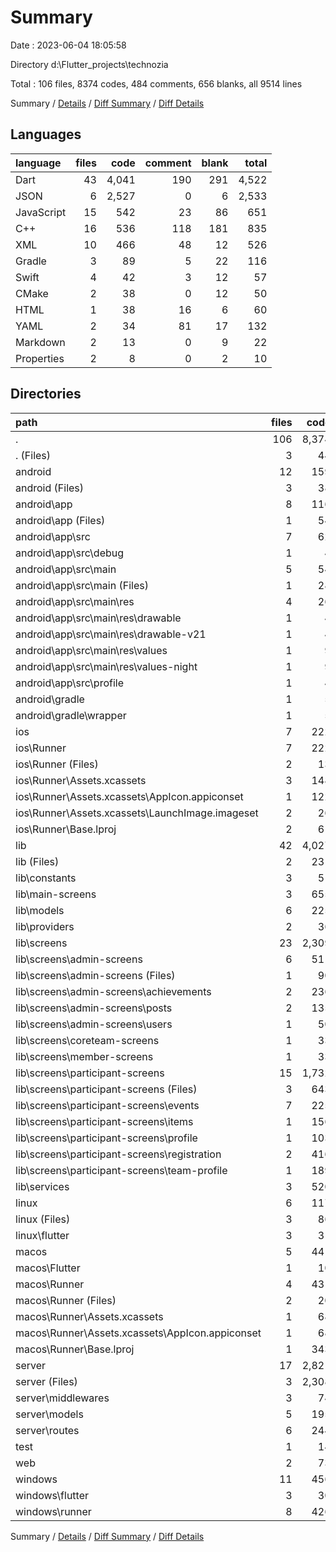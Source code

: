 # Summary

Date : 2023-06-04 18:05:58

Directory d:\\Flutter_projects\\technozia

Total : 106 files,  8374 codes, 484 comments, 656 blanks, all 9514 lines

Summary / [Details](details.md) / [Diff Summary](diff.md) / [Diff Details](diff-details.md)

## Languages
| language | files | code | comment | blank | total |
| :--- | ---: | ---: | ---: | ---: | ---: |
| Dart | 43 | 4,041 | 190 | 291 | 4,522 |
| JSON | 6 | 2,527 | 0 | 6 | 2,533 |
| JavaScript | 15 | 542 | 23 | 86 | 651 |
| C++ | 16 | 536 | 118 | 181 | 835 |
| XML | 10 | 466 | 48 | 12 | 526 |
| Gradle | 3 | 89 | 5 | 22 | 116 |
| Swift | 4 | 42 | 3 | 12 | 57 |
| CMake | 2 | 38 | 0 | 12 | 50 |
| HTML | 1 | 38 | 16 | 6 | 60 |
| YAML | 2 | 34 | 81 | 17 | 132 |
| Markdown | 2 | 13 | 0 | 9 | 22 |
| Properties | 2 | 8 | 0 | 2 | 10 |

## Directories
| path | files | code | comment | blank | total |
| :--- | ---: | ---: | ---: | ---: | ---: |
| . | 106 | 8,374 | 484 | 656 | 9,514 |
| . (Files) | 3 | 44 | 81 | 24 | 149 |
| android | 12 | 159 | 51 | 33 | 243 |
| android (Files) | 3 | 38 | 0 | 10 | 48 |
| android\\app | 8 | 116 | 51 | 22 | 189 |
| android\\app (Files) | 1 | 54 | 5 | 13 | 72 |
| android\\app\\src | 7 | 62 | 46 | 9 | 117 |
| android\\app\\src\\debug | 1 | 4 | 4 | 1 | 9 |
| android\\app\\src\\main | 5 | 54 | 38 | 7 | 99 |
| android\\app\\src\\main (Files) | 1 | 28 | 6 | 1 | 35 |
| android\\app\\src\\main\\res | 4 | 26 | 32 | 6 | 64 |
| android\\app\\src\\main\\res\\drawable | 1 | 4 | 7 | 2 | 13 |
| android\\app\\src\\main\\res\\drawable-v21 | 1 | 4 | 7 | 2 | 13 |
| android\\app\\src\\main\\res\\values | 1 | 9 | 9 | 1 | 19 |
| android\\app\\src\\main\\res\\values-night | 1 | 9 | 9 | 1 | 19 |
| android\\app\\src\\profile | 1 | 4 | 4 | 1 | 9 |
| android\\gradle | 1 | 5 | 0 | 1 | 6 |
| android\\gradle\\wrapper | 1 | 5 | 0 | 1 | 6 |
| ios | 7 | 222 | 2 | 9 | 233 |
| ios\\Runner | 7 | 222 | 2 | 9 | 233 |
| ios\\Runner (Files) | 2 | 13 | 0 | 3 | 16 |
| ios\\Runner\\Assets.xcassets | 3 | 148 | 0 | 4 | 152 |
| ios\\Runner\\Assets.xcassets\\AppIcon.appiconset | 1 | 122 | 0 | 1 | 123 |
| ios\\Runner\\Assets.xcassets\\LaunchImage.imageset | 2 | 26 | 0 | 3 | 29 |
| ios\\Runner\\Base.lproj | 2 | 61 | 2 | 2 | 65 |
| lib | 42 | 4,027 | 180 | 284 | 4,491 |
| lib (Files) | 2 | 231 | 0 | 9 | 240 |
| lib\\constants | 3 | 51 | 0 | 9 | 60 |
| lib\\main-screens | 3 | 655 | 12 | 24 | 691 |
| lib\\models | 6 | 225 | 12 | 33 | 270 |
| lib\\providers | 2 | 36 | 0 | 8 | 44 |
| lib\\screens | 23 | 2,309 | 142 | 160 | 2,611 |
| lib\\screens\\admin-screens | 6 | 511 | 5 | 42 | 558 |
| lib\\screens\\admin-screens (Files) | 1 | 90 | 0 | 5 | 95 |
| lib\\screens\\admin-screens\\achievements | 2 | 236 | 2 | 16 | 254 |
| lib\\screens\\admin-screens\\posts | 2 | 135 | 3 | 14 | 152 |
| lib\\screens\\admin-screens\\users | 1 | 50 | 0 | 7 | 57 |
| lib\\screens\\coreteam-screens | 1 | 33 | 0 | 4 | 37 |
| lib\\screens\\member-screens | 1 | 33 | 0 | 4 | 37 |
| lib\\screens\\participant-screens | 15 | 1,732 | 137 | 110 | 1,979 |
| lib\\screens\\participant-screens (Files) | 3 | 643 | 77 | 38 | 758 |
| lib\\screens\\participant-screens\\events | 7 | 225 | 0 | 29 | 254 |
| lib\\screens\\participant-screens\\items | 1 | 156 | 2 | 6 | 164 |
| lib\\screens\\participant-screens\\profile | 1 | 103 | 0 | 8 | 111 |
| lib\\screens\\participant-screens\\registration | 2 | 416 | 12 | 19 | 447 |
| lib\\screens\\participant-screens\\team-profile | 1 | 189 | 46 | 10 | 245 |
| lib\\services | 3 | 520 | 14 | 41 | 575 |
| linux | 6 | 117 | 27 | 44 | 188 |
| linux (Files) | 3 | 86 | 18 | 27 | 131 |
| linux\\flutter | 3 | 31 | 9 | 17 | 57 |
| macos | 5 | 441 | 3 | 12 | 456 |
| macos\\Flutter | 1 | 10 | 3 | 4 | 17 |
| macos\\Runner | 4 | 431 | 0 | 8 | 439 |
| macos\\Runner (Files) | 2 | 20 | 0 | 6 | 26 |
| macos\\Runner\\Assets.xcassets | 1 | 68 | 0 | 1 | 69 |
| macos\\Runner\\Assets.xcassets\\AppIcon.appiconset | 1 | 68 | 0 | 1 | 69 |
| macos\\Runner\\Base.lproj | 1 | 343 | 0 | 1 | 344 |
| server | 17 | 2,821 | 23 | 88 | 2,932 |
| server (Files) | 3 | 2,308 | 0 | 7 | 2,315 |
| server\\middlewares | 3 | 74 | 0 | 15 | 89 |
| server\\models | 5 | 195 | 2 | 16 | 213 |
| server\\routes | 6 | 244 | 21 | 50 | 315 |
| test | 1 | 14 | 10 | 7 | 31 |
| web | 2 | 73 | 16 | 7 | 96 |
| windows | 11 | 456 | 91 | 148 | 695 |
| windows\\flutter | 3 | 30 | 9 | 17 | 56 |
| windows\\runner | 8 | 426 | 82 | 131 | 639 |

Summary / [Details](details.md) / [Diff Summary](diff.md) / [Diff Details](diff-details.md)
